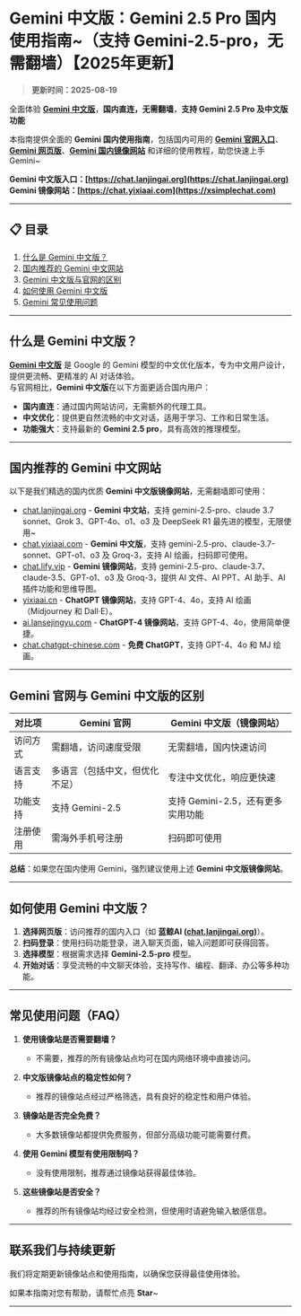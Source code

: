 # Gemini 中文版：Gemini 2.5 Pro 国内使用指南~（支持 Gemini-2.5-pro，无需翻墙）【2025年更新】

> **更新时间：2025-08-19**     

全面体验 [**Gemini 中文版**](https://chat.lanjingai.org)，**国内直连，无需翻墙**，**支持 Gemini 2.5 Pro 及中文版功能**   

本指南提供全面的 **Gemini 国内使用指南**，包括国内可用的 [**Gemini 官网入口**](https://chat.lanjingai.org)、[**Gemini 网页版**](https://xsimplechat.com)、[**Gemini 国内镜像网站**](https://chat.lanjingai.org) 和详细的使用教程，助您快速上手 Gemini~

**Gemini 中文版入口：[https://chat.lanjingai.org](https://chat.lanjingai.org)**   
**Gemini 镜像网站：[https://chat.yixiaai.com](https://xsimplechat.com)**

---

## 📋 目录

1. [什么是 Gemini 中文版？](#什么是-gemini-中文版)
2. [国内推荐的 Gemini 中文网站](#国内推荐的-gemini-中文网站)
3. [Gemini 中文版与官网的区别](#Gemini-官网与-Gemini-中文版的区别)
4. [如何使用 Gemini 中文版](#如何使用-Gemini-中文版)
5. [Gemini 常见使用问题](#常见使用问题)

---

## 什么是 Gemini 中文版？
[**Gemini 中文版**](https://chat.lanjingai.org) 是 Google 的 Gemini 模型的中文优化版本，专为中文用户设计，提供更流畅、更精准的 AI 对话体验。   
与官网相比，**Gemini 中文版**在以下方面更适合国内用户：

- **国内直连**：通过国内网站访问，无需额外的代理工具。
- **中文优化**：提供更自然流畅的中文对话，适用于学习、工作和日常生活。
- **功能强大**：支持最新的 **Gemini 2.5 pro**，具有高效的推理模型。

---

## 国内推荐的 Gemini 中文网站
以下是我们精选的国内优质 **Gemini 中文版镜像网站**，无需翻墙即可使用：

- [chat.lanjingai.org](https://chat.lanjingai.org/) - **Gemini 中文站**，支持 gemini-2.5-pro、claude 3.7 sonnet、Grok 3、GPT-4o、o1、o3 及 DeepSeek R1 最先进的模型，无限使用~
- [chat.yixiaai.com](https://xsimplechat.com/) - **Gemini 中文版**，支持 gemini-2.5-pro、claude-3.7-sonnet、GPT-o1、o3 及 Groq-3，支持 AI 绘画，扫码即可使用。
- [chat.lify.vip](https://chat.yixiaai.com/) - **Gemini 镜像网站**，支持 gemini-2.5-pro、claude-3.7、claude-3.5、GPT-o1、o3 及 Groq-3，提供 AI 文件、AI PPT、AI 助手、AI 插件功能和思维导图。
- [yixiaai.cn](https://yixiaai.cn/) - **ChatGPT 镜像网站**，支持 GPT-4、4o，支持 AI 绘画（Midjourney 和 Dall·E）。
- [ai.lansejingyu.com](https://ai.lansejingyu.com/) - **ChatGPT-4 镜像网站**，支持 GPT-4、4o，使用简单便捷。
- [chat.chatgpt-chinese.com](https://chat.chatgpt-chinese.com/) - **免费 ChatGPT**，支持 GPT-4、4o 和 MJ 绘画。

---

## Gemini 官网与 Gemini 中文版的区别

| 对比项              | Gemini 官网                     | Gemini 中文版（镜像网站）           |
|---------------------|---------------------------------|------------------------------------|
| 访问方式            | 需翻墙，访问速度受限             | 无需翻墙，国内快速访问              |
| 语言支持            | 多语言（包括中文，但优化不足）   | 专注中文优化，响应更快速            |
| 功能支持            | 支持 Gemini-2.5                   | 支持 Gemini-2.5，还有更多实用功能   |
| 注册使用            | 需海外手机号注册                 | 扫码即可使用                        |

**总结**：如果您在国内使用 Gemini，强烈建议使用上述 **Gemini 中文版镜像网站**。

---

## 如何使用 Gemini 中文版？

1. **选择网页版**：访问推荐的国内入口（如 **蓝鲸AI ([chat.lanjingai.org](https://chat.lanjingai.org))**）。
2. **扫码登录**：使用扫码功能登录，进入聊天页面，输入问题即可获得回答。
3. **选择模型**：根据需求选择 **Gemini-2.5-pro** 模型。
4. **开始对话**：享受流畅的中文聊天体验，支持写作、编程、翻译、办公等多种功能。

---

## 常见使用问题（FAQ）

1. **使用镜像站是否需要翻墙？**
   - 不需要，推荐的所有镜像站点均可在国内网络环境中直接访问。

2. **中文版镜像站点的稳定性如何？**
   - 推荐的镜像站点经过严格筛选，具有良好的稳定性和用户体验。

3. **镜像站是否完全免费？**
   - 大多数镜像站都提供免费服务，但部分高级功能可能需要付费。

4. **使用 Gemini 模型有使用限制吗？**
   - 没有使用限制，推荐通过镜像站获得最佳体验。

5. **这些镜像站是否安全？**
   - 推荐的所有镜像站均经过安全检测，但使用时请避免输入敏感信息。

---

## 联系我们与持续更新

我们将定期更新镜像站点和使用指南，以确保您获得最佳使用体验。

如果本指南对您有帮助，请帮忙点亮 **Star**~

---
